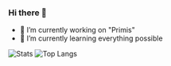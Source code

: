 ### Hi there 👋
- 🔭 I’m currently working on "Primis"
- 🌱 I’m currently learning everything possible

![Stats](https://github-readme-stats.vercel.app/api?username=Gary-dev47&title_color=246bce&text_color=ffffff&bg_color=000000&include_all_commits=true&hide_border=true&hide_title=true)
![Top Langs](https://github-readme-stats.vercel.app/api/top-langs/?username=Gary-dev47&layout=compact&title_color=246bce&text_color=ffffff&bg_color=000000&hide_border=true)
